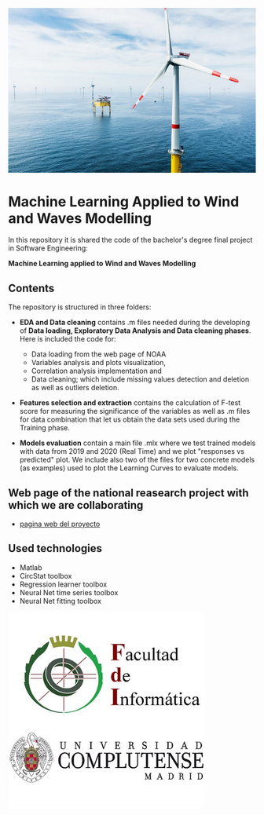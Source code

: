 ![FOWT](https://github.com/MontseSacie/Machine-Learning-and-Big-Data/blob/master/imagenes_tfg/ini.jpg)

# Machine Learning Applied to Wind and Waves Modelling
In this repository it is shared the code of the bachelor's degree final project in Software Engineering:

**Machine Learning applied to Wind and Waves Modelling**

## Contents
The repository is structured in three folders:
- **EDA and Data cleaning** contains .m files needed during the developing of **Data loading, Exploratory Data Analysis and Data cleaning phases**. Here is included the code for:
    - Data loading from the web page of NOAA
    - Variables analysis and plots visualization, 
    - Correlation analysis implementation and 
    - Data cleaning; which include missing values detection and deletion as well as outliers deletion.

- **Features selection and extraction** contains the calculation of F-test score for measuring the significance of the variables as well as .m files for data combination that let us obtain the data sets used during the Training phase.

- **Models evaluation** contain a main file .mlx where we test trained models with data from 2019 and 2020 (Real Time) and we plot "responses vs predicted" plot. We include also two of the files for two concrete models (as examples) used to plot the Learning Curves to evaluate models.

## Web page of the national reasearch project with which we are collaborating
- [pagina web del proyecto](http://www.floatingwindturbineucm.com/)

## Used technologies 
 - Matlab
 - CircStat toolbox
 - Regression learner toolbox
 - Neural Net time series toolbox
 - Neural Net fitting toolbox
 
![ucm](https://github.com/MontseSacie/Machine-Learning-and-Big-Data/blob/master/imagenes_tfg/LOGODOBLE.jpg)
